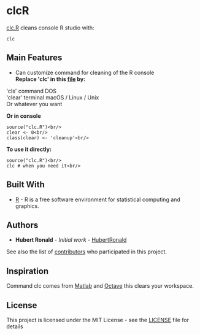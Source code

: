 # clcR
[clc.R](https://github.com/HubertRonald/clcR/blob/master/clc.R) cleans console R studio with:<br/>
```
clc
```

## Main Features
* Can customize command for cleaning of the R console<br/>
**Replace 'clc' in this [file](https://github.com/HubertRonald/clcR/blob/master/clc.R) by:**

'cls' command DOS<br/>
'clear' terminal macOS / Linux / Unix<br/>
Or whatever you want<br/>

**Or in console**
```
source("clc.R")<br/>
clear <- 0<br/>
class(clear) <- 'cleanup'<br/>
```

**To use it directly:**
```
source("clc.R")<br/>
clc # when you need it<br/>
```


## Built With

* [R](https://www.r-project.org/) - R is a free software environment for statistical computing and graphics.


## Authors

* **Hubert Ronald** - *Initial work* - [HubertRonald](https://github.com/HubertRonald)

See also the list of [contributors](https://github.com/HubertRonald/clcR/contributors) who participated in this project.


## Inspiration

Command clc comes from [Matlab](https://www.mathworks.com/products/matlab.html) and [Octave](https://www.gnu.org/software/octave/) this clears your workspace.


## License

This project is licensed under the MIT License - see the [LICENSE](LICENSE) file for details
